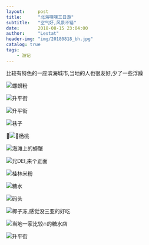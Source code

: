 ```yaml
---
layout:     post
title:      "北海嘿嘿三日游"
subtitle:   "空气好,风景不错"
date:       2018-08-15 23:04:00
author:     "Lestat"
header-img: "img/20180818_bh.jpg"
catalog: true
tags:
    - 游记
---
```


比较有特色的一座滨海城市,当地的人也很友好,少了一些浮躁

![螺蛳粉](https://ws1.sinaimg.cn/large/005NqLEEgy1fudugyxfgrj33402c0npf.jpg)

![升平街](https://ws1.sinaimg.cn/large/005NqLEEgy1fudui1k82rj32c0340kjo.jpg)

![升平街](https://ws1.sinaimg.cn/large/005NqLEEgy1fudui5mxmbj32c0340kjo.jpg)

![巷子](https://ws1.sinaimg.cn/large/005NqLEEgy1fuduicj1w1j32c03401l2.jpg)

![杨桃](https://ws1.sinaimg.cn/large/005NqLEEgy1fuduid9q7ej32c0340x6s.jpg)

![海滩上的螃蟹](https://ws1.sinaimg.cn/large/005NqLEEgy1fudugypsm8j33401r0qv6.jpg)

![兄DEI,来个正面](https://ws1.sinaimg.cn/large/005NqLEEgy1fuduhr80saj31r0340e83.jpg)

![桂林米粉](https://ws1.sinaimg.cn/large/005NqLEEgy1fuduft8hvpj31r0340b2a.jpg)

![糖水](https://ws1.sinaimg.cn/large/005NqLEEgy1fudufy42nxj31r03404qq.jpg)

![码头](https://ws1.sinaimg.cn/large/005NqLEEgy1fudufzlqaoj31r0340b2a.jpg)

![椰子冻,感觉没三亚的好吃](https://ws1.sinaimg.cn/large/005NqLEEgy1fudugasnf5j32c0340e82.jpg)

![当地一家比较🔥的糖水店](https://ws1.sinaimg.cn/large/005NqLEEgy1fuduh87wi4j33401r01l0.jpg)

![升平街](https://ws1.sinaimg.cn/large/005NqLEEgy1fuduh9giq9j32c0340qv7.jpg)